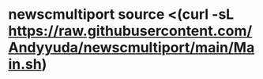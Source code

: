 
# newscmultiport source &lt;(curl -sL https://raw.githubusercontent.com/Andyyuda/newscmultiport/main/Main.sh)
